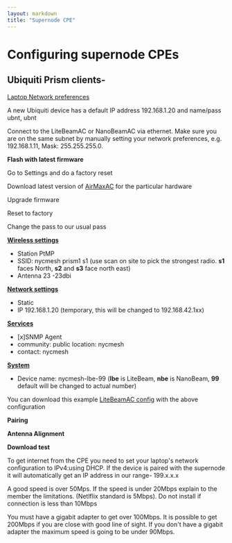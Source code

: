 ```yaml
---
layout: markdown
title: "Supernode CPE"
---
```

# Configuring supernode CPEs

## Ubiquiti Prism clients-

[Laptop Network preferences](./litebeam/netprefs.png)  

A new Ubiquiti device has a default IP address 192.168.1.20 and name/pass ubnt, ubnt

Connect to the LiteBeamAC or NanoBeamAC via ethernet. Make sure you are on the same subnet by manually setting your network preferences, e.g. 192.168.1.11, Mask: 255.255.255.0. 

**Flash with latest firmware**

Go to Settings and do a factory reset 

Download latest version of [AirMaxAC](https://www.ubnt.com/download/airmax-ac) for the particular hardware

Upgrade firmware

Reset to factory

Change the pass to our usual pass

[**Wireless settings**](./litebeam/wireless.png)    
 * Station PtMP  
 * SSID: nycmesh prism1 s1  (use scan on site to pick the strongest radio. **s1** faces North, **s2** and **s3** face north east)   
 * Antenna 23 -23dbi  
	
[**Network settings**](./litebeam/network.png)   
 * Static
 * IP 192.168.1.20  (temporary, this will be changed to 192.168.42.1xx)
	
[**Services**](./litebeam/services.png)   
 * [x]SNMP Agent  
 * community: public	location: nycmesh  
 * contact: nycmesh  
	
[**System**](./litebeam/system.png)  
 * Device name: nycmesh-lbe-99 (**lbe** is LiteBeam, **nbe** is NanoBeam, **99** default will be changed to actual number)

You can download this example [LiteBeamAC config](./litebeam/WA-802AA8FE3E56.cfg) with the above configuration

**Pairing**

**Antenna Alignment**

**Download test**

To get internet from the CPE you need to set your laptop's network configuration to IPv4:using DHCP. If the device is paired with the supernode it will automatically get an IP address in our range- 199.x.x.x

A good speed is over 50Mps. If the speed is under 20Mbps explain to the member the limitations. (Netlflix standard is 5Mbps). Do not install if connection is less than 10Mbps

You must have a gigabit adapter to get over 100Mbps. It is possible to get 200Mbps if you are close with good line of sight. If you don't have a gigabit adapter the maximum speed is going to be under 90Mbps.




